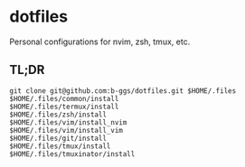 # dotfiles

Personal configurations for nvim, zsh, tmux, etc.

## TL;DR

```
git clone git@github.com:b-ggs/dotfiles.git $HOME/.files
$HOME/.files/common/install
$HOME/.files/termux/install
$HOME/.files/zsh/install
$HOME/.files/vim/install_nvim
$HOME/.files/vim/install_vim
$HOME/.files/git/install
$HOME/.files/tmux/install
$HOME/.files/tmuxinator/install
```
